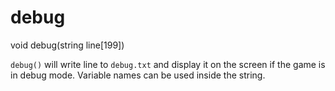 # debug

<Prototype>void debug(string line[199])</Prototype>

`debug()` will write line to `debug.txt` and display it on the screen if the game is in debug mode. Variable names can be used inside the string.
